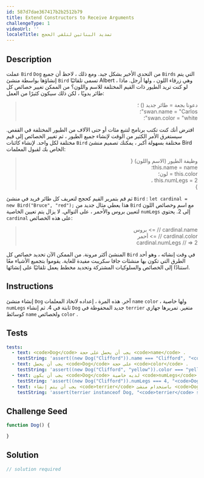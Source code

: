 ```yaml
---
id: 587d7dae367417b2b2512b79
title: Extend Constructors to Receive Arguments
challengeType: 1
videoUrl: ''
localeTitle: تمديد البنائين لتلقي الحجج
---
```


## Description
<section id="description"> عملت <code>Bird</code> <code>Dog</code> من التحدي الأخير بشكل جيد. ومع ذلك ، لاحظ أن جميع <code>Birds</code> التي يتم إنشاؤها بواسطة منشئ <code>Bird</code> تسمى تلقائيًا Albert ، وهي زرقاء اللون ، ولها أرجل. ماذا لو كنت تريد الطيور ذات القيم المختلفة للاسم واللون؟ من الممكن تغيير خصائص كل طائر يدويًا ، لكن ذلك سيكون كثيرًا من العمل: <blockquote style=";text-align:right;direction:rtl"> دعونا بجعة = طائر جديد () ؛ <br> swan.name = &quot;Carlos&quot;؛ <br> swan.color = &quot;white&quot;؛ </blockquote> افترض أنك كنت تكتب برنامج لتتبع مئات أو حتى الآلاف من الطيور المختلفة في القفص. سيستغرق الأمر الكثير من الوقت لإنشاء جميع الطيور ، ثم تغيير الخصائص إلى قيم مختلفة لكل واحد. لإنشاء كائنات <code>Bird</code> مختلفة بسهولة أكبر ، يمكنك تصميم منشئ Bird الخاص بك لقبول المعلمات: <blockquote style=";text-align:right;direction:rtl"> وظيفة الطيور (الاسم واللون) { <br> this.name = name؛ <br> this.color = لون؛ <br> this.numLegs = 2 ، <br> } </blockquote> ثم قم بتمرير القيم كحجج لتعريف كل طائر فريد في منشئ <code>Bird</code> : <code>let cardinal = new Bird(&quot;Bruce&quot;, &quot;red&quot;);</code> هذا يعطي مثال جديد من <code>Bird</code> مع اسم وخصائص اللون لتعيين بروس والأحمر ، على التوالي. لا يزال يتم تعيين الخاصية <code>numLegs</code> إلى 2. يحتوي <code>cardinal</code> على هذه الخصائص: <blockquote style=";text-align:right;direction:rtl"> cardinal.name // =&gt; بروس <br> cardinal.color // =&gt; أحمر <br> cardinal.numLegs // =&gt; 2 </blockquote> المنشئ أكثر مرونة. من الممكن الآن تحديد خصائص كل <code>Bird</code> في وقت إنشائه ، وهو أحد الطرق التي تكون بها منشئات جافا سكريبت مفيدة للغاية. يقوموا بتجميع الأشياء معًا استنادًا إلى الخصائص والسلوكيات المشتركة وتحديد مخطط يعمل تلقائيًا على إنشائها. </section>

## Instructions
<section id="instructions"> إنشاء منشئ <code>Dog</code> آخر. هذه المرة ، إعداده لاتخاذ المعلمات <code>name</code> <code>color</code> ، ولها خاصية <code>numLegs</code> ثابتة في 4. ثم إنشاء <code>Dog</code> جديد المحفوظة في <code>terrier</code> متغير. تمريرها جهازي كوسائط <code>name</code> ولخصائص <code>color</code> . </section>

## Tests
<section id='tests'>

```yml
tests:
  - text: <code>Dog</code> يجب أن يحصل على حجة <code>name</code> .
    testString: 'assert((new Dog("Clifford")).name === "Clifford", "<code>Dog</code> should receive an argument for <code>name</code>.");'
  - text: يجب أن يحصل <code>Dog</code> على حجة <code>color</code> .
    testString: 'assert((new Dog("Clifford", "yellow")).color === "yellow", "<code>Dog</code> should receive an argument for <code>color</code>.");'
  - text: يجب أن يكون <code>Dog</code> لديه خاصية <code>numLegs</code> مضبوطة على 4.
    testString: 'assert((new Dog("Clifford")).numLegs === 4, "<code>Dog</code> should have property <code>numLegs</code> set to 4.");'
  - text: يجب أن يتم إنشاء <code>terrier</code> باستخدام منشئ <code>Dog</code> .
    testString: 'assert(terrier instanceof Dog, "<code>terrier</code> should be created using the <code>Dog</code> constructor.");'

```

</section>

## Challenge Seed
<section id='challengeSeed'>

<div id='js-seed'>

```js
function Dog() {

}

```

</div>



</section>

## Solution
<section id='solution'>

```js
// solution required
```
</section>
